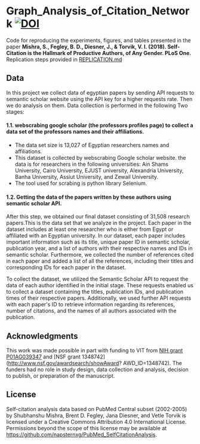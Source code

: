 # Graph_Analysis_of_Citation_Network [![DOI](https://zenodo.org/badge/114928249.svg)](https://zenodo.org/badge/latestdoi/114928249)  
Code for reproducing the experiments, figures, and tables presented in the paper 
**Mishra, S., Fegley, B. D., Diesner, J., & Torvik, V. I. (2018). Self-Citation is the Hallmark of Productive Authors, of Any Gender. PLoS One.**  Replication steps provided in [REPLICATION.md](REPLICATION.md)  

## Data  
In this project we collect data of egyptian papers by sending API requests to semantic scholar website using the API key for a higher requests rate. Then we do analysis on them. Data collection is performed in the following Two stages:

#### 1.1. webscrabing google scholar (the professors profiles page) to collect a data set of the professors names and their affiliations.
+ The data set size is 13,027 of Egyptian researchers names and affiliations.
+ This dataset is collected by webscrabing Google scholar website. the data is for researchers in the following universities: Ain Shams University, Cairo University, EJUST university, Alexandria University, Banha University, Assiut University, and Zewail University.
+ The tool used for scrabing is python library Selenium.    

#### 1.2. Getting the data of the papers written by these authors using semantic scholar API.
After this step, we obtained our final dataset consisting of 31,508 research papers.This is the data set that we analyze in the project. Each paper in the dataset includes at least one researcher who is either from Egypt or affiliated with an Egyptian university. In our dataset, each paper includes important information such as its title, unique paper ID in semantic scholar, publication year, and a list of authors with their respective names and IDs in semantic scholar. Furthermore, we collected the number of references cited in each paper and added a list of all the references, including their titles and corresponding IDs for each paper in the dataset.

To collect the dataset, we utilized the Semantic Scholar API to request the data of each author identified in the initial stage. These requests enabled us to collect a dataset containing the titles, publication IDs, and publication times of their respective papers. Additionally, we used further API requests with each paper's ID to retrieve information regarding its references, number of citations, and the names of all authors associated with the publication.

## Acknowledgments
This work was made possible in part with funding to VIT from [NIH grant P01AG039347](https://projectreporter.nih.gov/project_info_description.cfm?aid=8475017&icde=18058490) and [NSF grant 1348742](http://www.nsf.gov/awardsearch/showAward?
AWD_ID=1348742). The funders had no role in study design, data collection and analysis, decision to publish, or preparation of the manuscript.

## License  
Self-citation analysis data based on PubMed Central subset (2002-2005) by Shubhanshu Mishra, Brent D. Fegley, Jana Diesner, and Vetle Torvik is licensed under a Creative Commons Attribution 4.0 International License. Permissions beyond the scope of this license may be available at https://github.com/napsternxg/PubMed_SelfCitationAnalysis.
